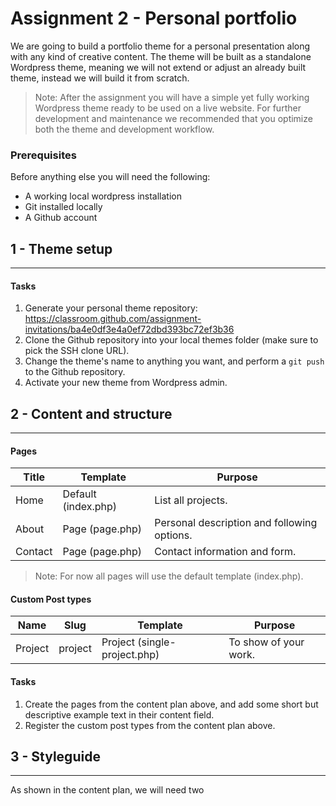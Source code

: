 # Assignment 2 - Personal portfolio

We are going to build a portfolio theme for a personal presentation along with any kind of creative content. The theme will be built as a standalone Wordpress theme, meaning we will not extend or adjust an already built theme, instead we will build it from scratch.

> Note: After the assignment you will have a simple yet fully working Wordpress theme ready to be used on a live website. For further development and maintenance we recommended that you optimize both the theme and development workflow.

### Prerequisites
Before anything else you will need the following:

* A working local wordpress installation
* Git installed locally
* A Github account

## 1 - Theme setup
---

#### Tasks
1. Generate your personal theme repository:
https://classroom.github.com/assignment-invitations/ba4e0df3e4a0ef72dbd393bc72ef3b36 
2. Clone the Github repository into your local themes folder (make sure to pick the SSH clone URL).
3. Change the theme's name to anything you want, and perform a `git push` to the Github repository.
4. Activate your new theme from Wordpress admin.


## 2 - Content and structure
---

#### Pages
| Title  | Template  | Purpose  |
|---|---|---|
| Home  | Default (index.php) | List all projects.  |
| About  | Page (page.php)  | Personal description and following options.  |
| Contact  | Page (page.php)  | Contact information and form.  |

> Note: For now all pages will use the default template (index.php).

#### Custom Post types
| Name  | Slug | Template | Purpose |
|---|---|---|---|
| Project  | project | Project (single-project.php) | To show of your work. |

#### Tasks
1. Create the pages from the content plan above, and add some short but descriptive example text in their content field.
2. Register the custom post types from the content plan above.


## 3 - Styleguide
---

As shown in the content plan, we will need two 
